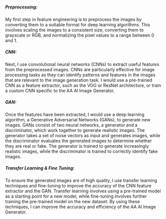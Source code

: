 ##### Preprocessing: 
My first step in feature engineering is to preprocess the images by converting them to a suitable format for deep learning algorithms. This involves scaling the images to a consistent size, converting them to grayscale or RGB, and normalizing the pixel values to a range between 0 and 1.

##### CNN:
Next, I  use convolutional neural networks (CNNs) to extract useful features from the preprocessed images. CNNs are particularly effective for image processing tasks as they can identify patterns and features in the images that are relevant to the image generation task. I would use a pre-trained CNN as a feature extractor, such as the VGG or ResNet architecture, or train a custom CNN specific to the AA AI Image Generator.

##### GAN:
Once the features have been extracted, I would use a deep learning algorithm, a Generative Adversarial Networks (GANs), to generate new images. GANs consist of two neural networks, a generator and a discriminator, which work together to generate realistic images. The generator takes a set of noise vectors as input and generates images, while the discriminator evaluates the generated images to determine whether they are real or fake. The generator is trained to generate increasingly realistic images, while the discriminator is trained to correctly identify fake images.

##### Transfer Learning & Fine Tuning:
To ensure the generated images are of high quality, I use transfer learning techniques and fine-tuning to improve the accuracy of the CNN feature extractor and the GAN. Transfer learning involves using a pre-trained model as a starting point for a new model, while fine-tuning involves further training the pre-trained model on the new dataset. By using these techniques, I can improve the accuracy and efficiency of the AA AI Image Generator.

